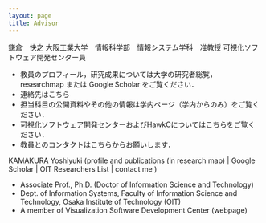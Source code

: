 ```yaml
---
layout: page
title: Advisor
---
```


鎌倉　快之
大阪工業大学　情報科学部　情報システム学科　准教授
可視化ソフトウェア開発センター員

- 教員のプロフィール，研究成果については大学の研究者総覧， researchmap または Google Scholar をご覧ください．
- 連絡先はこちら
- 担当科目の公開資料やその他の情報は学内ページ（学内からのみ）をご覧ください．
- 可視化ソフトウェア開発センターおよびHawkCについてはこちらをご覧ください．
- 教員とのコンタクトはこちらからお願いします．

KAMAKURA Yoshiyuki (profile and publications (in research map) | Google Scholar | OIT Researchers List | contact me )
- Associate Prof., Ph.D. (Doctor of Information Science and Technology)
- Dept. of Information Systems, Faculty of Information Science and Technology, Osaka Institute of Technology (OIT)
- A member of Visualization Software Development Center (webpage)
